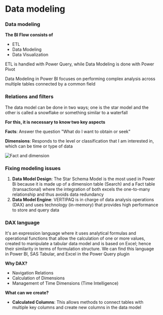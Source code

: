 # Data modeling

### Data modeling

**The BI Flow consists of**

* ETL
* Data Modeling
* Data Visualization

ETL is handled with Power Query, while Data Modeling is done with Power Pivot

Data Modeling in Power BI focuses on performing complex analysis across multiple tables connected by a common field

### Relations and filters

The data model can be done in two ways; one is the star model and the other is called a snowflake or something similar to a waterfall

**For this, it is necessary to know two key aspects**

**Facts**: Answer the question "What do I want to obtain or seek"

**Dimensions**: Responds to the level or classification that I am interested in, which can be time or type of data

![Fact and dimension](https://i.imgur.com/gTFNcvu.png)

### Fixing modeling issues

1. **Data Model Design**: The Star Schema Model is the most used in Power Bi because it is made up of a dimension table (Search) and a Fact table (transactional) where the integration of both excels the one-to-many relationship and thus avoids data redundancy
2. **Data Model Engine**: VERTIPAQ is in charge of data analysis operations (DAX) and uses technology (in-memory) that provides high performance to store and query data

### DAX language

It's an expression language where it uses analytical formulas and operational functions that allow the calculation of one or more values, created to manipulate a tabular data model and is based on Excel; hence their similarity in terms of formulation structure. We can find this language in Power BI, SAS Tabular, and Excel in the Power Query plugin

**Why DAX?**

* Navigation Relations
* Calculation of Dimensions
* Management of Time Dimensions (Time Intelligence)

**What can we create?**

* **Calculated Columns**: This allows methods to connect tables with multiple key columns and create new columns in the data model
